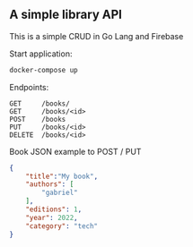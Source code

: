 ## A simple library API
This is a simple CRUD in Go Lang and Firebase

Start application:
```bash
docker-compose up
```

Endpoints:


```
GET		/books/
GET		/books/<id>
POST	/books
PUT		/books/<id>
DELETE	/books/<id>
```

Book JSON example to POST / PUT
```json
{
    "title":"My book",
    "authors": [
        "gabriel"
    ],
    "editions": 1,
    "year": 2022,
    "category": "tech"
}
```